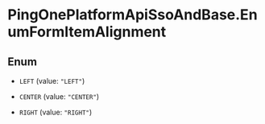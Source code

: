 # PingOnePlatformApiSsoAndBase.EnumFormItemAlignment

## Enum


* `LEFT` (value: `"LEFT"`)

* `CENTER` (value: `"CENTER"`)

* `RIGHT` (value: `"RIGHT"`)


